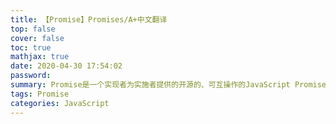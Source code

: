 ```yaml
---
title: 【Promise】Promises/A+中文翻译
top: false
cover: false
toc: true
mathjax: true
date: 2020-04-30 17:54:02
password:
summary: Promise是一个实现者为实施者提供的开源的、可互操作的JavaScript Promise规范
tags: Promise
categories: JavaScript
---
```

